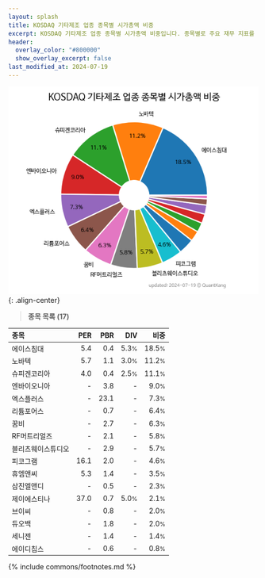 ```yaml
---
layout: splash
title: KOSDAQ 기타제조 업종 종목별 시가총액 비중
excerpt: KOSDAQ 기타제조 업종 종목별 시가총액 비중입니다. 종목별로 주요 재무 지표를 함께 표시합니다.
header:
  overlay_color: "#800000"
  show_overlay_excerpt: false
last_modified_at: 2024-07-19
---
```



![KOSDAQ 기타제조 업종 종목별 시가총액 비중](/stats/sector/images/kosdaq_업종_기타제조_종목.png){: .align-center}


> **종목 목록 (17)**<a id="list"></a>

| **종목** | **PER** | **PBR** | **DIV** | **비중** |
| :------- | ------: | ------: | ------: | -------: |
| 에이스침대 | 5.4 | 0.4 | 5.3<small>%</small> | 18.5<small>%</small> |
| 노바텍 | 5.7 | 1.1 | 3.0<small>%</small> | 11.2<small>%</small> |
| 슈피겐코리아 | 4.0 | 0.4 | 2.5<small>%</small> | 11.1<small>%</small> |
| 엔바이오니아 | - | 3.8 | - | 9.0<small>%</small> |
| 엑스플러스 | - | 23.1 | - | 7.3<small>%</small> |
| 리튬포어스 | - | 0.7 | - | 6.4<small>%</small> |
| 꿈비 | - | 2.7 | - | 6.3<small>%</small> |
| RF머트리얼즈 | - | 2.1 | - | 5.8<small>%</small> |
| 블리츠웨이스튜디오 | - | 2.9 | - | 5.7<small>%</small> |
| 피코그램 | 16.1 | 2.0 | - | 4.6<small>%</small> |
| 휴엠앤씨 | 5.3 | 1.4 | - | 3.5<small>%</small> |
| 삼진엘앤디 | - | 0.5 | - | 2.3<small>%</small> |
| 제이에스티나 | 37.0 | 0.7 | 5.0<small>%</small> | 2.1<small>%</small> |
| 브이씨 | - | 0.8 | - | 2.0<small>%</small> |
| 듀오백 | - | 1.8 | - | 2.0<small>%</small> |
| 세니젠 | - | 1.4 | - | 1.4<small>%</small> |
| 에이디칩스 | - | 0.6 | - | 0.8<small>%</small> |

{% include commons/footnotes.md %}